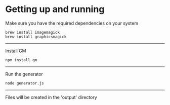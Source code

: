 # Getting up and running

Make sure you have the required dependencies on your system
```
brew install imagemagick
brew install graphicsmagick
```

***
Install GM
```
npm install gm
```

***
Run the generator
```
node generator.js
```

***
Files will be created in the 'output' directory
